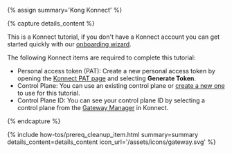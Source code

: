 {% assign summary='Kong Konnect' %}

{% capture details_content %}

This is a Konnect tutorial, if you don't have a Konnect account you can get started quickly with our [onboarding wizard](https://konghq.com/products/kong-konnect/register?utm_medium=referral&utm_source=docs).

The following Konnect items are required to complete this tutorial:

* Personal access token (PAT): Create a new personal access token by opening the [Konnect PAT page](https://cloud.konghq.com/global/account/tokens) and selecting **Generate Token**. 
* Control Plane: You can use an existing control plane or [create a new one](https://cloud.konghq.com/us/gateway-manager/create-control-plane) to use for this tutorial. 
* Control Plane ID: You can see your control plane ID by selecting a control plane from the [Gateway Manager](https://cloud.konghq.com/us/gateway-manager/) in Konnect. 

{% endcapture %}


{% include how-tos/prereq_cleanup_item.html summary=summary details_content=details_content icon_url='/assets/icons/gateway.svg' %}